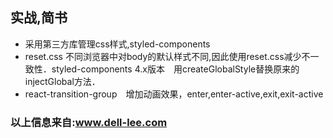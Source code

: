 ## 实战,简书
- 采用第三方库管理css样式,styled-components
- reset.css 不同浏览器中对body的默认样式不同,因此使用reset.css减少不一致性．styled-components 4.x版本　用createGlobalStyle替换原来的injectGlobal方法．
- react-transition-group　增加动画效果，enter,enter-active,exit,exit-active


### 以上信息来自:www.dell-lee.com